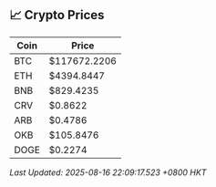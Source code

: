## 📈 Crypto Prices

| Coin | Price |
| ---- | ----- |
| BTC | $117672.2206 |
| ETH | $4394.8447 |
| BNB | $829.4235 |
| CRV | $0.8622 |
| ARB | $0.4786 |
| OKB | $105.8476 |
| DOGE | $0.2274 |

_Last Updated: 2025-08-16 22:09:17.523 +0800 HKT_